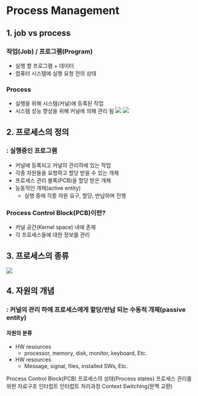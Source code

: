 # Process Management

## 1. job vs process
### 작업(Job) / 프로그램(Program)
- 실행 할 프로그램 + 데이터
- 컴퓨터 시스템에 실행 요청 전의 상태

### Process
- 실행을 위해 시스템(커널)에 등록된 작업
- 시스템 성능 향상을 위해 커널에 의해 관리 됨
![](https://images.velog.io/images/kpl5672/post/b9f039cd-14c2-4599-b37a-ea1772bab736/%E1%84%89%E1%85%B3%E1%84%8F%E1%85%B3%E1%84%85%E1%85%B5%E1%86%AB%E1%84%89%E1%85%A3%E1%86%BA%202021-04-11%20%E1%84%8B%E1%85%A9%E1%84%92%E1%85%AE%2010.18.45.png)
![](https://images.velog.io/images/kpl5672/post/9b9bd035-2238-4e31-85ae-12da98c7ba09/%E1%84%89%E1%85%B3%E1%84%8F%E1%85%B3%E1%84%85%E1%85%B5%E1%86%AB%E1%84%89%E1%85%A3%E1%86%BA%202021-04-11%20%E1%84%8B%E1%85%A9%E1%84%92%E1%85%AE%2010.19.22.png)

## 2. 프로세스의 정의
### : 실행중인 프로그램
- 커널에 등록되고 커널의 관리하에 있는 작업
- 각종 자원들을 요청하고 할당 받을 수 있는 개체
- 프로세스 관리 블록(PCB)을 할당 받은 개체
- 능동적인 개체(active entity)
  - 실행 중에 각종 자원 요구, 할당, 반납하며 진행
### Process Control Block(PCB)이란?
- 커널 공간(Kernel space) 내에 존재
- 각 프로세스들에 대한 정보를 관리

## 3. 프로세스의 종류
![](https://images.velog.io/images/kpl5672/post/27050323-9b34-416e-9e41-ebb587f0c5da/%E1%84%89%E1%85%B3%E1%84%8F%E1%85%B3%E1%84%85%E1%85%B5%E1%86%AB%E1%84%89%E1%85%A3%E1%86%BA%202021-04-11%20%E1%84%8B%E1%85%A9%E1%84%92%E1%85%AE%2010.22.12.png)
## 4. 자원의 개념
### : 커널의 관리 하에 프로세스에게 할당/반납 되는 수동적 개체(passive entity)
#### 자원의 분류
- HW resources
  - processor, memory, disk, monitor, keyboard, Etc.
- HW resources
  - Message, signal, files, installed SWs, Etc.

Process Control Block(PCB)
프로세스의 상태(Process states)
프로세스 관리를 위한 자료구조
인터럽트 
인터럽트 처리과정
Context Switching(문맥 교환)
